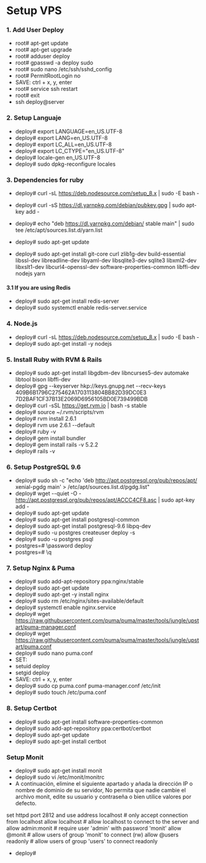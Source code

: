 # Setup VPS

### 1. Add User Deploy

- root# apt-get update
- root# apt-get upgrade
- root# adduser deploy
- root# gpasswd -a deploy sudo
- root# sudo nano /etc/ssh/sshd_config
- root# PermitRootLogin no
- SAVE: ctrl + x, y, enter
- root# service ssh restart
- root# exit
- ssh deploy@server

### 2. Setup Languaje

- deploy# export LANGUAGE=en_US.UTF-8
- deploy# export LANG=en_US.UTF-8
- deploy# export LC_ALL=en_US.UTF-8
- deploy# export LC_CTYPE="en_US.UTF-8"
- deploy# locale-gen en_US.UTF-8
- deploy# sudo dpkg-reconfigure locales

### 3. Dependencies for ruby

- deploy# curl -sL https://deb.nodesource.com/setup_8.x | sudo -E bash -
- deploy# curl -sS https://dl.yarnpkg.com/debian/pubkey.gpg | sudo apt-key add -
- deploy# echo "deb https://dl.yarnpkg.com/debian/ stable main" | sudo tee /etc/apt/sources.list.d/yarn.list

- deploy# sudo apt-get update
- deploy# sudo apt-get install git-core curl zlib1g-dev build-essential libssl-dev libreadline-dev libyaml-dev libsqlite3-dev sqlite3 libxml2-dev libxslt1-dev libcurl4-openssl-dev software-properties-common libffi-dev nodejs yarn

#### 3.1 If you are using Redis

- deploy# sudo apt-get install redis-server
- deploy# sudo systemctl enable redis-server.service

### 4. Node.js

- deploy# curl -sL https://deb.nodesource.com/setup_8.x | sudo -E bash -
- deploy# sudo apt-get install -y nodejs

### 5. Install Ruby with RVM & Rails

- deploy# sudo apt-get install libgdbm-dev libncurses5-dev automake libtool bison libffi-dev
- deploy# gpg --keyserver hkp://keys.gnupg.net --recv-keys 409B6B1796C275462A1703113804BB82D39DC0E3 7D2BAF1CF37B13E2069D6956105BD0E739499BDB
- deploy# curl -sSL https://get.rvm.io | bash -s stable
- deploy# source ~/.rvm/scripts/rvm
- deploy# rvm install 2.6.1
- deploy# rvm use 2.6.1 --default
- deploy# ruby -v
- deploy# gem install bundler
- deploy# gem install rails -v 5.2.2
- deploy# rails -v

### 6. Setup PostgreSQL 9.6

- deploy# sudo sh -c "echo 'deb http://apt.postgresql.org/pub/repos/apt/ xenial-pgdg main' > /etc/apt/sources.list.d/pgdg.list"
- deploy# wget --quiet -O - http://apt.postgresql.org/pub/repos/apt/ACCC4CF8.asc | sudo apt-key add -
- deploy# sudo apt-get update
- deploy# sudo apt-get install postgresql-common
- deploy# sudo apt-get install postgresql-9.6 libpq-dev
- deploy# sudo -u postgres createuser deploy -s
- deploy# sudo -u postgres psql
- postgres=# \password deploy
- postgres=# \q

### 7. Setup Nginx & Puma

- deploy# sudo add-apt-repository ppa:nginx/stable
- deploy# sudo apt-get update
- deploy# sudo apt-get -y install nginx
- deploy# sudo rm /etc/nginx/sites-available/default
- deploy# systemctl enable nginx.service
- deploy# wget https://raw.githubusercontent.com/puma/puma/master/tools/jungle/upstart/puma-manager.conf
- deploy# wget https://raw.githubusercontent.com/puma/puma/master/tools/jungle/upstart/puma.conf
- deploy# sudo nano puma.conf
- SET:
- setuid deploy
- setgid deploy
- SAVE: ctrl + x, y, enter
- deploy# sudo cp puma.conf puma-manager.conf /etc/init
- deploy# sudo touch /etc/puma.conf

### 8. Setup Certbot

- deploy# sudo apt-get install software-properties-common
- deploy# sudo add-apt-repository ppa:certbot/certbot
- deploy# sudo apt-get update
- deploy# sudo apt-get install certbot

### Setup Monit

- deploy# sudo apt-get install monit
- deploy# sudo vi /etc/monit/monitrc
- A continuación, elimine el siguiente apartado y añada la dirección IP o nombre de dominio de su servidor, No permita que nadie cambie el archivo monit, edite su usuario y contraseña o bien utilice valores por defecto.

set httpd port 2812 and
use address localhost # only accept connection from localhost
allow localhost # allow localhost to connect to the server and
allow admin:monit # require user 'admin' with password 'monit'
allow @monit # allow users of group 'monit' to connect (rw)
allow @users readonly # allow users of group 'users' to connect readonly

- deploy#
